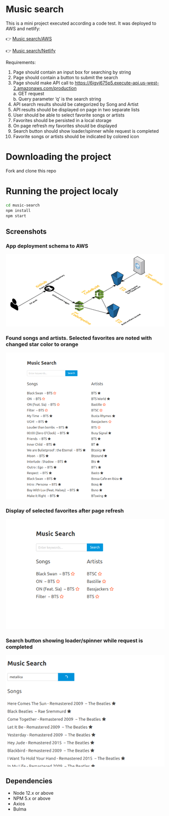 # Music search

This is a mini project executed according a code test.
It was deployed to AWS and netlify:

👉 [Music search/AWS](https://d1fl43rrcxluvg.cloudfront.net/)

👉 [Music search/Netlify](https://hanuz06-music-search.netlify.com/)

Requirements:

1. Page should contain an input box for searching by string
2. Page should contain a button to submit the search
3. Page should make API call to
   https://6jgvj675p5.execute-api.us-west-2.amazonaws.com/production   
   a. GET request\
   b. Query parameter ‘q’ is the search string
4. API search results should be categorized by Song and Artist
5. API results should be displayed on page in two separate lists
6. User should be able to select favorite songs or artists
7. Favorites should be persisted in a​ local storage
8. On page refresh my favorites should be displayed
9. Search button should show loader/spinner while request is completed
10. Favorite songs or artists should be indicated by colored icon

# Downloading the project

Fork and clone this repo

# Running the project localy

```sh
cd music-search
npm install
npm start
```

## Screenshots

### App deployment schema to AWS

!["Screenshot of selected favorites"](https://github.com/hanuz06/music-search/blob/master/public/images/react-ci-aws.png?raw=true)

### Found songs and artists. Selected favorites are noted with changed star color to orange

!["Screenshot of selected favorites"](https://github.com/hanuz06/music-search/blob/master/public/images/music-search-1.png?raw=true)

### Display of selected favorites after page refresh

!["Screenshot of selected favorites display after page refresh"](https://github.com/hanuz06/music-search/blob/master/public/images/music-search-2.png?raw=true)

### Search button showing loader/spinner while request is completed

!["Search button showing loader/spinner while request is completed"](https://github.com/hanuz06/music-search/blob/master/public/images/music-search-3.png?raw=true)


## Dependencies

- Node 12.x or above
- NPM 5.x or above
- Axios
- Bulma